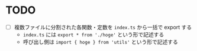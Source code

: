 # TODO

- [ ] 複数ファイルに分割された各関数・定数を `index.ts` から一括で export する
  - `index.ts` には `export * from './hoge'` という形で記述する
  - 呼び出し側は `import { hoge } from 'utils'` という形で記述する

